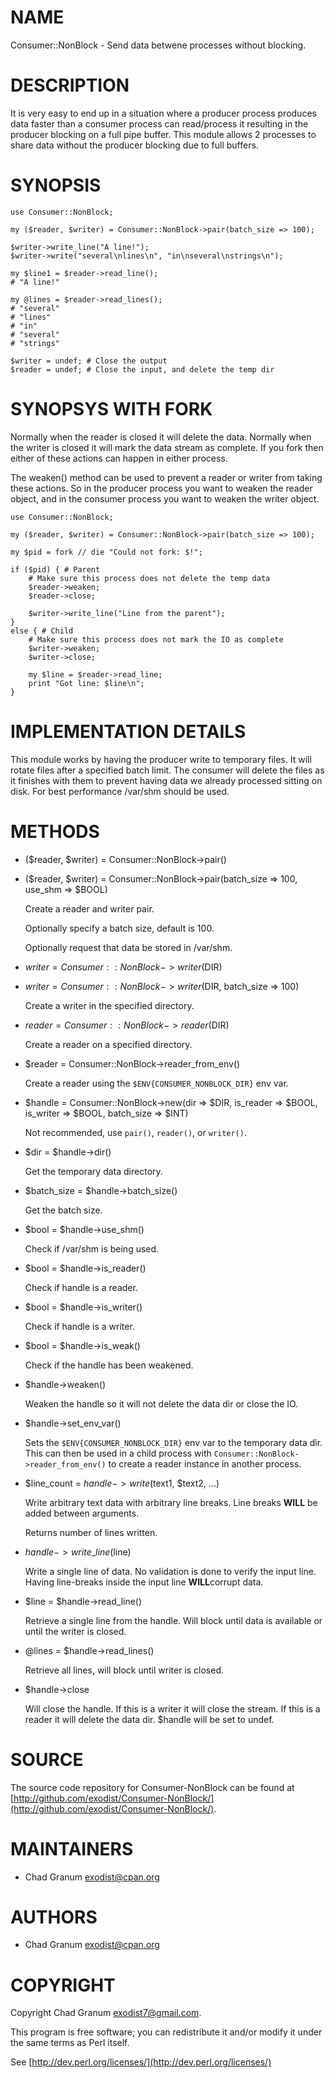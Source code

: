 # NAME

Consumer::NonBlock - Send data betwene processes without blocking.

# DESCRIPTION

It is very easy to end up in a situation where a producer process produces data
faster than a consumer process can read/process it resulting in the producer
blocking on a full pipe buffer. This module allows 2 processes to share data
without the producer blocking due to full buffers.

# SYNOPSIS

    use Consumer::NonBlock;

    my ($reader, $writer) = Consumer::NonBlock->pair(batch_size => 100);

    $writer->write_line("A line!");
    $writer->write("several\nlines\n", "in\nseveral\nstrings\n");

    my $line1 = $reader->read_line();
    # "A line!"

    my @lines = $reader->read_lines();
    # "several"
    # "lines"
    # "in"
    # "several"
    # "strings"

    $writer = undef; # Close the output
    $reader = undef; # Close the input, and delete the temp dir

# SYNOPSYS WITH FORK

Normally when the reader is closed it will delete the data. Normally when the
writer is closed it will mark the data stream as complete. If you fork then
either of these actions can happen in either process.

The weaken() method can be used to prevent a reader or writer from taking these
actions. So in the producer process you want to weaken the reader object, and
in the consumer process you want to weaken the writer object.

    use Consumer::NonBlock;

    my ($reader, $writer) = Consumer::NonBlock->pair(batch_size => 100);

    my $pid = fork // die "Could not fork: $!";

    if ($pid) { # Parent
        # Make sure this process does not delete the temp data
        $reader->weaken;
        $reader->close;

        $writer->write_line("Line from the parent");
    }
    else { # Child
        # Make sure this process does not mark the IO as complete
        $writer->weaken;
        $writer->close;

        my $line = $reader->read_line;
        print "Got line: $line\n";
    }

# IMPLEMENTATION DETAILS

This module works by having the producer write to temporary files. It will
rotate files after a specified batch limit. The consumer will delete the files
as it finishes with them to prevent having data we already processed sitting on
disk. For best performance /var/shm should be used.

# METHODS

- ($reader, $writer) = Consumer::NonBlock->pair()
- ($reader, $writer) = Consumer::NonBlock->pair(batch\_size => 100, use\_shm => $BOOL)

    Create a reader and writer pair.

    Optionally specify a batch size, default is 100.

    Optionally request that data be stored in /var/shm.

- $writer = Consumer::NonBlock->writer($DIR)
- $writer = Consumer::NonBlock->writer($DIR, batch\_size => 100)

    Create a writer in the specified directory.

- $reader = Consumer::NonBlock->reader($DIR)

    Create a reader on a specified directory.

- $reader = Consumer::NonBlock->reader\_from\_env()

    Create a reader using the `$ENV{CONSUMER_NONBLOCK_DIR}` env var.

- $handle = Consumer::NonBlock->new(dir => $DIR, is\_reader => $BOOL, is\_writer => $BOOL, batch\_size => $INT)

    Not recommended, use `pair()`, `reader()`, or `writer()`.

- $dir = $handle->dir()

    Get the temporary data directory.

- $batch\_size = $handle->batch\_size()

    Get the batch size.

- $bool = $handle->use\_shm()

    Check if /var/shm is being used.

- $bool = $handle->is\_reader()

    Check if handle is a reader.

- $bool = $handle->is\_writer()

    Check if handle is a writer.

- $bool = $handle->is\_weak()

    Check if the handle has been weakened.

- $handle->weaken()

    Weaken the handle so it will not delete the data dir or close the IO.

- $handle->set\_env\_var()

    Sets the `$ENV{CONSUMER_NONBLOCK_DIR}` env var to the temporary data dir. This
    can then be used in a child process with
    `Consumer::NonBlock->reader_from_env()` to create a reader instance in
    another process.

- $line\_count = $handle->write($text1, $text2, ...)

    Write arbitrary text data with arbitrary line breaks. Line breaks **WILL** be
    added between arguments.

    Returns number of lines written.

- $handle->write\_line($line)

    Write a single line of data. No validation is done to verify the input line.
    Having line-breaks inside the input line **WILL**corrupt data.

- $line = $handle->read\_line()

    Retrieve a single line from the handle. Will block until data is available or
    until the writer is closed.

- @lines = $handle->read\_lines()

    Retrieve all lines, will block until writer is closed.

- $handle->close

    Will close the handle. If this is a writer it will close the stream. If this is
    a reader it will delete the data dir. $handle will be set to undef.

# SOURCE

The source code repository for Consumer-NonBlock can be found at
[http://github.com/exodist/Consumer-NonBlock/](http://github.com/exodist/Consumer-NonBlock/).

# MAINTAINERS

- Chad Granum <exodist@cpan.org>

# AUTHORS

- Chad Granum <exodist@cpan.org>

# COPYRIGHT

Copyright Chad Granum <exodist7@gmail.com>.

This program is free software; you can redistribute it and/or
modify it under the same terms as Perl itself.

See [http://dev.perl.org/licenses/](http://dev.perl.org/licenses/)
